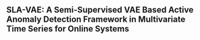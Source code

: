 ## SLA-VAE: A Semi-Supervised VAE Based Active Anomaly Detection Framework in Multivariate Time Series for Online Systems


###